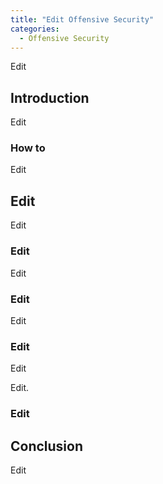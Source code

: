 ```yaml
---
title: "Edit Offensive Security"
categories:
  - Offensive Security
---
```


Edit

## Introduction

Edit

### How to

Edit

## Edit

Edit

### Edit

Edit

### Edit

Edit

### Edit

Edit

Edit.

### Edit


## Conclusion

Edit